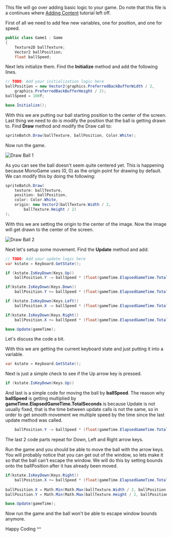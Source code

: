 This file will go over adding basic logic to your game. Do note that this file is a continues where [Adding Content](getting_started/3_adding_content.md) tutorial left off.

First of all we need to add few new variables, one for position, and one for speed.
```csharp
public class Game1 : Game
{
    Texture2D ballTexture;
    Vector2 ballPosition;
    float ballSpeed;
```

Next lets initialize them. Find the **Initialize** method and add the following lines.
```csharp
// TODO: Add your initialization logic here
ballPosition = new Vector2(graphics.PreferredBackBufferWidth / 2, 
    graphics.PreferredBackBufferHeight / 2);
ballSpeed = 100f;

base.Initialize();
```

With this we are putting our ball starting position to the center of the screen. Last thing we need to do is modify the position that the ball is getting drawn to. Find **Draw** method and modify the Draw call to:
```csharp
spriteBatch.Draw(ballTexture, ballPosition, Color.White);
```

Now run the game.

![Draw Ball 1](images/getting_started/4_ball_not_center.png)

As you can see the ball doesn't seem quite centered yet. This is happening because MonoGame uses (0, 0) as the origin point for drawing by default. We can modify this by doing the following:
```csharp
spriteBatch.Draw(
    texture: ballTexture, 
    position: ballPosition, 
    color: Color.White,
    origin: new Vector2(ballTexture.Width / 2,
        ballTexture.Height / 2)
);
```

With this we are setting the origin to the center of the image. Now the image will get drawn to the center of the screen.

![Draw Ball 2](images/getting_started/4_ball_center.png)

Next let's setup some movement. Find the **Update** method and add:
```csharp
// TODO: Add your update logic here
var kstate = Keyboard.GetState();

if (kstate.IsKeyDown(Keys.Up))
    ballPosition.Y -= ballSpeed * (float)gameTime.ElapsedGameTime.TotalSeconds;

if(kstate.IsKeyDown(Keys.Down))
    ballPosition.Y += ballSpeed * (float)gameTime.ElapsedGameTime.TotalSeconds;

if (kstate.IsKeyDown(Keys.Left))
    ballPosition.X -= ballSpeed * (float)gameTime.ElapsedGameTime.TotalSeconds;

if(kstate.IsKeyDown(Keys.Right))
    ballPosition.X += ballSpeed * (float)gameTime.ElapsedGameTime.TotalSeconds;

base.Update(gameTime);
```

Let's discuss the code a bit.

With this we are getting the current keyboard state and just putting it into a variable.
```csharp
var kstate = Keyboard.GetState();
```

Next is just a simple check to see if the Up arrow key is pressed.
```csharp
if (kstate.IsKeyDown(Keys.Up))
```

And last is a simple code for moving the ball by **ballSpeed**. The reason why **ballSpeed** is getting multiplied by **gameTime.ElapsedGameTime.TotalSeconds** is because Update is not usually fixed, that is the time between update calls is not the same, so in order to get smooth movement we multiple speed by the time since the last update method was called.
```csharp
    ballPosition.Y -= ballSpeed * (float)gameTime.ElapsedGameTime.TotalSeconds;
```

The last 2 code parts repeat for Down, Left and Right arrow keys.

Run the game and you should be able to move the ball with the arrow keys. You will probably notice that you can get out of the window, so lets make it so that the ball can't escape the window. We will do this by setting bounds onto the ballPosition after it has already been moved.

```csharp
if(kstate.IsKeyDown(Keys.Right))
    ballPosition.X += ballSpeed * (float)gameTime.ElapsedGameTime.TotalSeconds;
    
ballPosition.X = Math.Min(Math.Max(ballTexture.Width / 2, ballPosition.X), graphics.PreferredBackBufferWidth - ballTexture.Width / 2);
ballPosition.Y = Math.Min(Math.Max(ballTexture.Height / 2, ballPosition.Y), graphics.PreferredBackBufferHeight - ballTexture.Height / 2);

base.Update(gameTime);
```

Now run the game and the ball won't be able to escape window bounds anymore.

Happy Coding ^^
